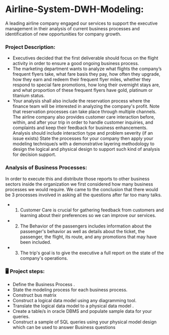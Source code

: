 # Airline-System-DWH-Modeling:


A leading airline company engaged our services to support the executive management in their analysis of current business processes and identification of new opportunities for company growth.

### Project Description:


* Executives decided that the first deliverable should focus on the flight activity in order to ensure a good ongoing business process.
* The marketing department wants to analyze what flights the company’s frequent flyers take, what fare basis they pay, how often they upgrade, how they earn and redeem their frequent flyer miles, whether they respond to special fare promotions, how long their overnight stays are, and what proportion of these frequent flyers have gold, platinum or titanium status.
* Your analysis shall also include the reservation process where the finance team will be interested in analyzing the company's profit. Note that reservation processes can take place through multiple channels. The airline company also provides customer care interaction before, within, and after your trip in order to handle customer inquiries, and complaints and keep their feedback for business enhancements. Analysis should include interaction type and problem severity (if an issue exists) State the processes for your company then apply your modeling technique/s with a demonstrative layering methodology to design the logical and physical design to support such kind of analysis for decision support.

### Analysis of Business Processes: 
 
 In order to execute this and distribute those reports to other business sectors inside the organization we first considered how many business processes we would require. We came to the conclusion that there would be 3 processes involved in asking all the questions after far too many talks.
*  1) Customer Care is crucial for gathering feedback from customers and learning about their preferences so we can improve our services.
*  2) The Behavior of the passengers includes information about the passenger's behavior as well as details about the ticket, the passenger, the flight, its route, and       any promotions that may have been included.
 * 3) The trip's goal is to give the executive a full report on the state of the company's operations.
 
### 🖥 Project steps:

* Define the Business Process . 
* State the modeling process for each business process.
* Construct bus matrix
* Construct a logical data model using any diagramming tool. 
* Translate the logical data model to a physical data model .
* Create a table/s in oracle DBMS and populate sample data for your queries.
* Construct a sample of SQL queries using your physical model design which can be used to answer Business questions 
    


 
